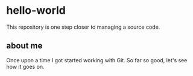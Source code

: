 # hello-world
This repository is one step closer to managing a source code.

## about me
Once upon a time I got started working with Git. So far so good, let's see how it goes on.
